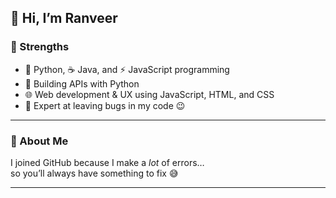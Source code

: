 <h2>👋 Hi, I’m Ranveer</h2>

### 💪 Strengths
- 🐍 Python, ☕ Java, and ⚡ JavaScript programming  
- 🔗 Building APIs with Python
- 🌐 Web development & UX using JavaScript, HTML, and CSS  
- 🐞 Expert at leaving bugs in my code 😉  

---

### 🙌 About Me
I joined GitHub because I make a *lot* of errors…  
so you’ll always have something to fix 😅  

---

<!---
RanveerisdeGOAT/RanveerisdeGOAT is a ✨ special ✨ repository because its `README.md` (this file) appears on your GitHub profile.
You can click the Preview link to take a look at your changes.
--->

